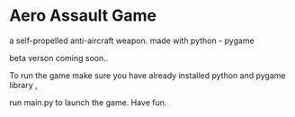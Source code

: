 # Aero Assault Game

a self-propelled anti-aircraft weapon.
made with python - pygame 

beta verson coming soon..

To run the game make sure you have already installed python and pygame library ,

run main.py to launch the game.
Have fun.
